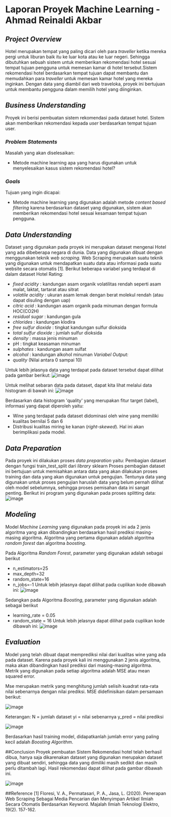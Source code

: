 # Laporan Proyek Machine Learning - Ahmad Reinaldi Akbar

## _Project Overview_

Hotel merupakan tempat yang paling dicari oleh para _traveller_ ketika mereka pergi untuk liburan baik itu ke luar kota atau ke luar negeri. Sehingga dibutuhkan sebuah sistem untuk memberikan rekomendasi hotel sesuai tempat tujuan pengguna untuk memesan kamar di hotel tersebut.Sistem rekomendasi hotel berdasarkan tempat tujuan dapat membantu dan memudahkan para _traveller_ untuk memesan kamar hotel yang mereka inginkan. Dengan data yang diambil dari web traveloka, proyek ini bertujuan untuk membantu pengguna dalam memilih hotel yang diinginkan.

## _Business Understanding_

Proyek ini berisi pembuatan sistem rekomendasi pada dataset hotel. Sistem akan memberikan rekomendasi kepada _user_ berdasarkan tempat tujuan user.

### _Problem Statements_

Masalah yang akan diselesaikan:
- Metode machine learning apa yang harus digunakan untuk menyelesaikan kasus sistem rekomendasi hotel?

### _Goals_

Tujuan yang ingin dicapai:
- Metode machine learning yang digunakan adalah metode _content based filtering_ karena berdasarkan dataset yang digunakan, sistem akan memberikan rekomendasi hotel sesuai kesamaan tempat tujuan pengguna.

## _Data Understanding_
Dataset yang digunakan pada proyek ini merupakan dataset mengenai Hotel yang ada dibeberapa negara di dunia. Data yang digunakan dibuat dengan menggunakan teknik _web scraping_. Web Scraping merupakan suatu teknik yang digunakan untuk mendapatkan suatu data atau informasi pada suatu website secara otomatis [1].
Berikut beberapa variabel yang terdapat di dalam dataset Hotel Rating:
- _fixed acidity_ : kandungan asam organik volatilitas rendah seperti asam malat, laktat, tartarat atau sitrat
- _volatile acidity_ : ukuran asam lemak dengan berat molekul rendah (atau dapat disuling dengan uap)
- _citric acid_ : kandungan asam organik pada minuman dengan formula HOC(CO2H)
- _residual sugar_ : kandungan gula 
- _chlorides_ : kandungan klodira
- _free sulfur dioxide_ : tingkat kandungan sulfur dioksida
- _total sulfur dioxide_ : jumlah sulfur dioksida
- _density_ : massa jenis minuman
- pH : tingkat keasaman minuman
- _sulphates_ : kandungan asam sulfat
- _alcohol_ : kandungan alkohol minuman
_Variabel Output:_
- _quality_ (Nilai antara 0 sampai 10)

Untuk lebih jelasnya data yang terdapat pada dataset tersebut dapat dilihat pada gambar berikut:
![image](https://user-images.githubusercontent.com/62003049/187919809-943dce52-d80d-4dca-84b9-4e2a1cd86bbc.png)


Untuk melihat sebaran data pada dataset, dapat kita lihat melalui data histogram di bawah ini:
![image](https://user-images.githubusercontent.com/62003049/187924117-82c8740e-92dc-4411-8216-d92f82c4608f.png)

Berdasarkan data histogram 'quality' yang merupakan fitur target (label), informasi yang dapat diperoleh yaitu:
- Wine yang terdapat pada dataset didominasi oleh wine yang memiliki kualitas bernilai 5 dan 6
- Distribusi kualitas miring ke kanan (_right-skewed_). Hal ini akan berimplikasi pada model.

## _Data Preparation_
Pada proyek ini dilakukan proses _data preparation_ yaitu:
   Pembagian dataset dengan fungsi train_test_split dari _library_ sklearn Proses pembagian dataset ini bertujuan untuk memisahkan antara data yang akan dilakukan proses training dan data yang akan digunakan untuk pengujian. Tentunya data yang digunakan untuk proses pengujian haruslah data yang belum pernah dilihat oleh model sebelumnya, sehingga proses pemisahan data ini sangat penting.
Berikut ini program yang digunakan pada proses splitting data:
   ![image](https://user-images.githubusercontent.com/62003049/187921201-9c296291-28aa-42c0-a01d-cb8dd769b8ff.png)

## _Modeling_
Model _Machine Learning_ yang digunakan pada proyek ini ada 2 jenis algoritma yang akan dibandingkan berdasarkan hasil prediksi masing-masing algoritma. Algoritma yang pertama digunakan adalah algoritma _random forest_ dan algoritma _boosting_.

Pada Algoritma _Random Forest_, parameter yang digunakan adalah sebagai berikut
- n_estimators=25
- max_depth=32
- random_state=16
- n_jobs=-1
Untuk lebih jelasnya dapat dilihat pada cuplikan kode dibawah ini:
![image](https://user-images.githubusercontent.com/62003049/187921844-cf1c7d27-99dd-4cae-a8ee-86bbd6f497a6.png)

Sedangkan pada Algoritma _Boosting_, parameter yang digunakan adalah sebagai berikut
- learning_rate = 0.05
- random_state = 16
Untuk lebih jelasnya dapat dilihat pada cuplikan kode dibawah ini:
![image](https://user-images.githubusercontent.com/62003049/187921949-c2d1929a-f16c-4980-ae0c-d086ec53fa0f.png)

## _Evaluation_
Model yang telah dibuat dapat memprediksi nilai dari kualitas wine yang ada pada dataset. Karena pada proyek kali ini menggunakan 2 jenis algoritma, maka akan dibandingkan hasil prediksi dari masing-masing algoritma. Metrik yang digunakan pada setiap algoritma adalah MSE atau mean squared error.

Mse merupakan metrik yang menghitung jumlah selisih kuadrat rata-rata nilai sebenarnya dengan nilai prediksi. MSE didefinisikan dalam persamaan berikut:

![image](https://user-images.githubusercontent.com/62003049/187825463-410f0055-ac49-4af8-a56b-a5e280e62eda.png)

Keterangan:
N = jumlah dataset
yi = nilai sebenarnya
y_pred = nilai prediksi

![image](https://user-images.githubusercontent.com/62003049/187925940-3528f511-4845-43e1-a1ac-ba94198998ec.png)

Berdasarkan hasil training model, didapatkanlah jumlah error yang paling kecil adalah _Boosting Algorithm_.

##Conclusion
Proyek pembuatan Sistem Rekomendasi hotel telah berhasil dibua, hanya saja dikarenakan dataset yang digunakan merupakan dataset yang dibuat sendiri, sehingga data yang dimiliki masih sedikit dan masih perlu ditambah lagi. Hasil rekomendasi dapat dilihat pada gambar dibawah ini.

![image](https://user-images.githubusercontent.com/62003049/187925821-d12192c4-b4c6-434d-b272-935a66e8af40.png)

##Reference
[1] Floresi, V. A., Permatasari, P. A., Jasa, L. (2020). Penerapan Web Scraping Sebagai Media Pencarian dan Menyimpan Artikel Ilmiah Secara Otomatis Berdasarkan Keyword. Majalah Ilmiah Teknologi Elektro, 19(2). 157-162.